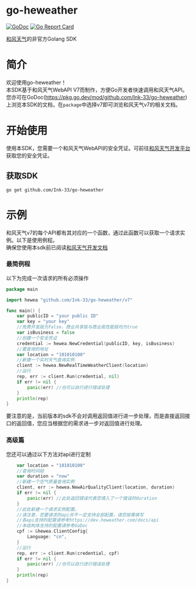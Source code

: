 # go-heweather
[![GoDoc](https://img.shields.io/badge/api-reference-blue.svg?style=flat-square)](https://pkg.go.dev/mod/github.com/Ink-33/go-heweather)
[![Go Report Card](https://goreportcard.com/badge/github.com/Ink-33/go-heweather)](https://goreportcard.com/report/github.com/Ink-33/go-heweather) 

[和风天气](https://heweather.com/)的非官方Golang SDK

# 简介
欢迎使用go-heweather！  
本SDK基于和风天气WebAPI V7而制作，方便Go开发者快速调用和风天气API。  
您亦可在GoDoc(https://pkg.go.dev/mod/github.com/Ink-33/go-heweather)上浏览本SDK的文档，在`package`中选择v7即可浏览和风天气v7的相关文档。

# 开始使用
使用本SDK，您需要一个和风天气WebAPI的安全凭证。可前往[和风天气开发平台](https://dev.heweather.com/)获取您的安全凭证。

## 获取SDK

    go get github.com/Ink-33/go-heweather

# 示例
和风天气v7的每个API都有其对应的一个函数，通过此函数可以获取一个请求实例。以下是使用例程。  
确保您使用本sdk前已阅读[和风天气开发文档](https://dev.heweather.com/docs/start/)

### 最简例程
以下为完成一次请求的所有必须操作
```go
package main

import hewea "github.com/Ink-33/go-heweather/v7"

func main() {
	var publicID = "your public ID"
	var key = "your key"
	//免费开发版为false，商业共享版与商业高性能版均为true
	var isBusiness = false
	//创建一个安全凭证
	credential := hewea.NewCredential(publicID, key, isBusiness)
	//要查询的地址
    var location = "101010100"
    //新建一个实时天气查询实例
	client := hewea.NewRealTimeWeatherClient(location)
	//运行
	rep, err := client.Run(credential, nil)
	if err != nil {
		panic(err) //也可以自行进行错误处理
	}
	println(rep)
}

```
要注意的是，当前版本的sdk不会对调用返回值进行进一步处理，而是直接返回接口的返回值，您应当根据您的需求进一步对返回值进行处理。

### 高级篇
您还可以通过以下方法对api进行定制
``` go
	var location = "101010100"
	//查询时间段
    var duration = "now"
    //新建一个空气质量查询实例
	client, err := hewea.NewAirQualityClient(location, duration)
	if err != nil {
		panic(err) //此处返回错误代表您填入了一个错误的duration
	}
	//此处新建一个请求实例配置。
	//请注意，您要请求的api并不一定支持全部配置，请您按需填写
	//各api支持的配置请参考https://dev.heweather.com/docs/api
	//本结构体支持的配置请参考GoDoc
	cpf := &hewea.ClientConfig{
		Language: "cn",
	}
	//运行
	rep, err := client.Run(credential, cpf)
	if err != nil {
		panic(err) //也可以自行进行错误处理
	}
	println(rep)
}

```


